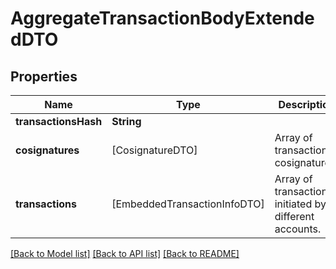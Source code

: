 # AggregateTransactionBodyExtendedDTO

## Properties
Name | Type | Description | Notes
------------ | ------------- | ------------- | -------------
**transactionsHash** | **String** |  | 
**cosignatures** | [CosignatureDTO] | Array of transaction cosignatures. | 
**transactions** | [EmbeddedTransactionInfoDTO] | Array of transactions initiated by different accounts. | 

[[Back to Model list]](../README.md#documentation-for-models) [[Back to API list]](../README.md#documentation-for-api-endpoints) [[Back to README]](../README.md)


